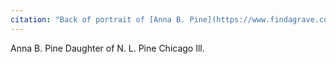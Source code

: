 ```yaml
---
citation: "Back of portrait of [Anna B. Pine](https://www.findagrave.com/memorial/29286648/anna-b-pine) (12 Dec 1864 to 20 Feb 1881), digitally photographed by Jacqueline Igliozzi and republished with permission, personal correspondence 01 Feb 2023."
---
```


Anna B. Pine Daughter of N. L. Pine Chicago Ill.
